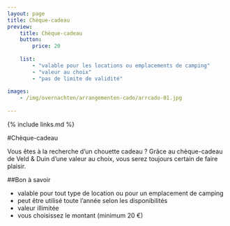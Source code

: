 ```yaml
---
layout: page
title: Chèque-cadeau
preview: 
    title: Chèque-cadeau
    button:
        price: 20
        
    list:
        - "valable pour les locations ou emplacements de camping"
        - "valeur au choix"
        - "pas de limite de validité"
        
images:
    - /img/overnachten/arrangementen-cado/arrcado-01.jpg
    
---
```


{% include links.md %}


#Chèque-cadeau

Vous êtes à la recherche d’un chouette cadeau ? Grâce au chèque-cadeau de Veld & Duin d’une valeur au choix, vous serez toujours certain de faire plaisir.  

    
##Bon à savoir
- valable pour tout type de location ou pour un emplacement de camping
- peut être utilisé toute l’année selon les disponibilités
- valeur illimitée
- vous choisissez le montant (minimum 20 €)











